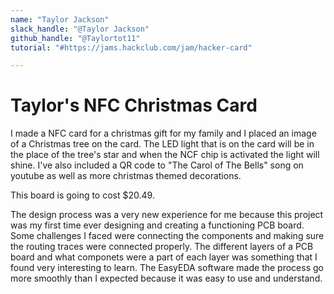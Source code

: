 ```yaml
---
name: "Taylor Jackson"
slack_handle: "@Taylor Jackson" 
github_handle: "@Taylortot11"
tutorial: "#https://jams.hackclub.com/jam/hacker-card"

---
```


# Taylor's NFC Christmas Card

<!-- Describe your board in 2-3 sentences. What are you making? What will it do? -->
I made a NFC card for a christmas gift for my family and I placed an image of a Christmas tree on the card. The LED light that is on the card will be in the place of the tree's star and when the NCF chip is activated the light will shine. I've also included a QR code to "The Carol of The Bells" song on youtube as well as more christmas themed decorations.  

<!-- How much is it going to cost? -->
This board is going to cost $20.49.

<!-- Tell us a little bit about your design process. What were some challenges? What helped? ***Totally optional*** -->
The design process was a very new experience for me because this project was my first time ever designing and creating a functioning PCB board. Some challenges I faced were connecting the components and making sure the routing traces were connected properly. The different layers of a PCB board and what componets were a part of each layer was something that I found very interesting to learn. The EasyEDA software made the process go more smoothly than I expected because it was easy to use and understand. 

